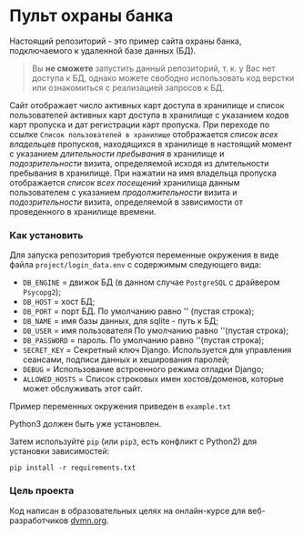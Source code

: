 
# Пульт охраны банка

Настоящий репозиторий - это пример сайта охраны банка, подключаемого к удаленной базе данных (БД).

>Вы **не сможете** запустить данный репозиторий, т. к. у Вас нет доступа к БД, однако можете свободно использовать код верстки или ознакомиться с реализацией запросов к БД.

Сайт отображает число активных карт доступа в хранилище и список пользователей активных карт доступа в хранилище с указанием кодов карт пропуска и дат регистрации карт пропуска. 
При переходе по ссылке `Список пользователей в хранилище` отображается *список всех владельцев* пропусков, находящихся в хранилище в настоящий момент с указанием *длительности пребывания* в хранилище и *подозрительности* визита, определяемой исходя из длительности пребывания в хранилище.
При нажатии на имя владельца пропуска отображается *список всех посещений* хранилища данным пользователем с указанием *продолжительности* визита и *подозрительности* визита, определяемой в зависимости от проведенного в хранилище времени. 


### Как установить

Для запуска репозитория требуются переменные окружения в виде файла `project/login_data.env` с содержимым следующего вида:

- `DB_ENGINE` = движок БД (в данном случае `PostgreSQL` с драйвером `Psycopg2`);
- `DB_HOST` = хост БД;
- `DB_PORT` = порт БД. По умолчанию равно '' (пустая строка);
- `DB_NAME` = имя базы данных, для sqlite - путь к БД;
- `DB_USER` = имя пользователя По умолчанию равно ''(пустая строка);
- `DB_PASSWORD` = пароль. По умолчанию равно ''(пустая строка);
- `SECRET_KEY` = Секретный ключ Django. Используется для управления сеансами, подписи данных и хеширования паролей;
- `DEBUG` = Использование встроенного режима отладки Django;
- `ALLOWED_HOSTS` = Список строковых имен хостов/доменов, которые может обслуживать этот сайт.

Пример переменных окружения приведен в `example.txt`

Python3 должен быть уже установлен. 

Затем используйте `pip` (или `pip3`, есть конфликт с Python2) для установки зависимостей:
```
pip install -r requirements.txt
```

### Цель проекта

Код написан в образовательных целях на онлайн-курсе для веб-разработчиков [dvmn.org](https://dvmn.org/).
